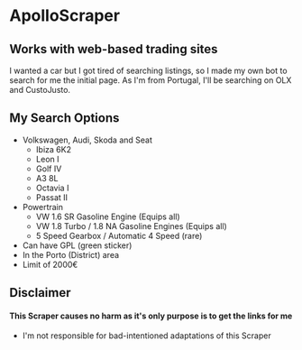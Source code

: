 # ApolloScraper

## Works with web-based trading sites
I wanted a car but I got tired of searching listings, so I made my own bot to search for me the initial page.
As I'm from Portugal, I'll be searching on OLX and CustoJusto.

## My Search Options
* Volkswagen, Audi, Skoda and Seat
  * Ibiza 6K2
  * Leon I
  * Golf IV
  * A3 8L
  * Octavia I
  * Passat II
* Powertrain
  * VW 1.6 SR Gasoline Engine (Equips all)
  * VW 1.8 Turbo / 1.8 NA Gasoline Engines (Equips all)
  * 5 Speed Gearbox / Automatic 4 Speed (rare)
* Can have GPL (green sticker)
* In the Porto (District) area
* Limit of 2000€

## Disclaimer
#### This Scraper causes no harm as it's only purpose is to get the links for me
* I'm not responsible for bad-intentioned adaptations of this Scraper
